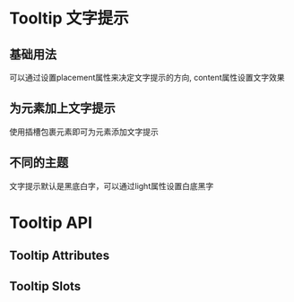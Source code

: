 <script setup>
import Placement from '../examples/tooltip/Placement.vue'
import Custom from '../examples/tooltip/Custom.vue'
import Theme from '../examples/tooltip/Theme.vue'
import Attributes from '../examples/tooltip/Attributes.vue'
import Slots from '../examples/tooltip/Slots.vue'

</script>

# Tooltip 文字提示

## 基础用法
可以通过设置placement属性来决定文字提示的方向, content属性设置文字效果
<Placement/>

## 为元素加上文字提示
使用插槽包裹元素即可为元素添加文字提示
<Custom/>

## 不同的主题
文字提示默认是黑底白字，可以通过light属性设置白底黑字
<Theme/>

# Tooltip API
## Tooltip Attributes
<Attributes/>

## Tooltip Slots
<Slots/>

<style module>
</style>